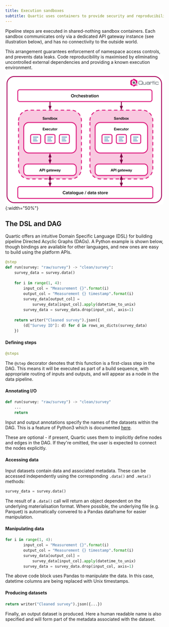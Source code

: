 ```yaml
---
title: Execution sandboxes
subtitle: Quartic uses containers to provide security and reproducibility guarantees.
---
```


Pipeline steps are executed in shared-nothing sandbox containers.  Each sandbox communicates only via a dedicated API
gateway instance (see illustration below), and has no connectivity to the outside world.

This arrangement guarantees enforcement of namespace access controls, and prevents data leaks. Code reproducibility is
maximised by eliminating uncontrolled external dependencies and providing a known execution environment.

![Execution sandboxes](assets/img/execution-sandboxes.png){:width="50%"}

## The DSL and DAG

Quartic offers an intuitive Domain Specific Language (DSL) for building pipeline Directed Acyclic Graphs (DAGs). A Python example is shown
below, though bindings are available for other languages, and new ones are easy to build using the platform APIs.

```py
@step
def run(survey: "raw/survey") -> "clean/survey":
    survey_data = survey.data()

    for i in range(1, 4):
        input_col = "Measurement {}".format(i)
        output_col = "Measurement {} timestamp".format(i)
        survey_data[output_col] =
            survey_data[input_col].apply(datetime_to_unix)
        survey_data = survey_data.drop(input_col, axis=1)

    return writer("Cleaned survey").json({
        (d["Survey ID"]: d) for d in rows_as_dicts(survey_data)
    })
```

#### Defining steps

```py
@steps
```

The `@step` decorator denotes that this function is a first-class step in the DAG. This means it will be executed
as part of a build sequence, with appropriate routing of inputs and outputs, and will appear as a node in the data pipeline.

#### Annotating I/O

```py
def run(survey: "raw/survey") -> "clean/survey"
    ...
    return
```

Input and output annotations specify the names of the datasets within the DAG. This is a feature of Python3 which is documented [here](https://www.python.org/dev/peps/pep-3107/).

These are optional - if present, Quartic uses them to
implicitly define nodes and edges in the DAG. If they're omitted, the user is expected to connect the nodes explicitly.

#### Accessing data

Input datasets contain data and associated metadata. These can be accessed independently using the corresponding `.data()` and `.meta()` methods:

```py
survey_data = survey.data()
```

The result of a `.data()` call will return an object dependent on the underlying materialisation format. Where possible, the underlying file (e.g. Parquet) is
automatically convered to a Pandas dataframe for easier manipulation.

#### Manipulating data

```py
for i in range(1, 4):
        input_col = "Measurement {}".format(i)
        output_col = "Measurement {} timestamp".format(i)
        survey_data[output_col] =
            survey_data[input_col].apply(datetime_to_unix)
        survey_data = survey_data.drop(input_col, axis=1)
```

The above code block uses Pandas to manipulate the data. In this case, datetime columns are being replaced with Unix timestamps.

#### Producing datasets

```py
return writer("Cleaned survey").json({...})
```

Finally, an output dataset is produced. Here a human readable name is also specified and will form part of the metadata associated with the dataset.

